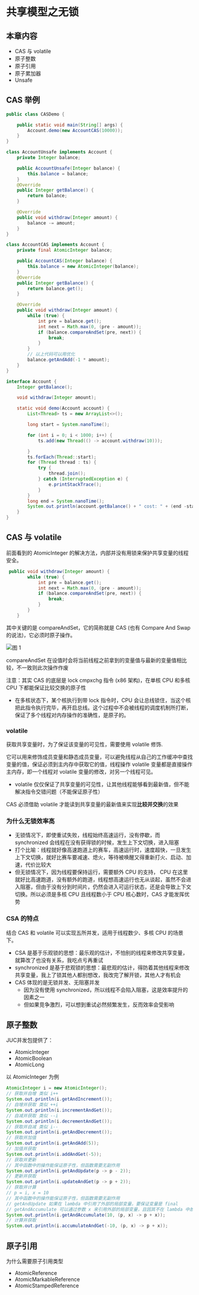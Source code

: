# 共享模型之无锁

## 本章内容

- CAS 与 volatile
- 原子整数
- 原子引用
- 原子累加器
- Unsafe

## CAS 举例

```java
public class CASDemo {

    public static void main(String[] args) {
        Account.demo(new AccountCAS(10000));
    }
}

class AccountUnsafe implements Account {
    private Integer balance;

    public AccountUnsafe(Integer balance) {
        this.balance = balance;
    }
    @Override
    public Integer getBalance() {
        return balance;
    }

    @Override
    public void withdraw(Integer amount) {
        balance -= amount;
    }
}

class AccountCAS implements Account {
    private final AtomicInteger balance;

    public AccountCAS(Integer balance) {
        this.balance = new AtomicInteger(balance);
    }
    @Override
    public Integer getBalance() {
        return balance.get();
    }

    @Override
    public void withdraw(Integer amount) {
        while (true) {
            int pre = balance.get();
            int next = Math.max(0, (pre - amount));
            if (balance.compareAndSet(pre, next)) {
                break;
            }
        }
        // 以上代码可以用优化
        balance.getAndAdd(-1 * amount);
    }
}

interface Account {
    Integer getBalance();

    void withdraw(Integer amount);

    static void demo(Account account) {
        List<Thread> ts = new ArrayList<>();

        long start = System.nanoTime();

        for (int i = 0; i < 1000; i++) {
            ts.add(new Thread(() -> account.withdraw(10)));

        }
        ts.forEach(Thread::start);
        for (Thread thread : ts) {
            try {
                thread.join();
            } catch (InterruptedException e) {
                e.printStackTrace();
            }
        }
        long end = System.nanoTime();
        System.out.println(account.getBalance() + " cost: " + (end -start) /10000000 + "ms");
    }
}
```

## CAS 与 volatile

前面看到的 AtomicInteger 的解决方法，内部并没有用锁来保护共享变量的线程安全。

```java
 public void withdraw(Integer amount) {
        while (true) {
            int pre = balance.get();
            int next = Math.max(0, (pre - amount));
            if (balance.compareAndSet(pre, next)) {
                break;
            }
        }
    }
```

其中关键的是 compareAndSet，它的简称就是 CAS (也有 Compare And Swap 的说法)，它必须时原子操作。

![图 1](../../images/ad0f2c011f3352a364474f88458b86cc25872ecb1c6ba6e0f857a978a987c125.png)  
   
compareAndSet 在设值时会将当前线程之前拿到的变量值与最新的变量值相比较，不一致则此次操作作废

注意：其实 CAS 的底层是 lock cmpxchg 指令 (x86 架构)，在单核 CPU 和多核 CPU 下都能保证比较交换的原子性

- 在多核状态下，某个核执行到带 lock 指令时，CPU 会让总线锁住，当这个核把此指令执行完毕，再开启总线。这个过程中不会被线程的调度机制所打断，保证了多个线程对内存操作的准确性，是原子的。

### volatile

获取共享变量时，为了保证该变量的可见性，需要使用 volatile 修饰.

它可以用来修饰成员变量和静态成员变量，可以避免线程从自己的工作缓冲中查找变量的值，保证必须到主内存中获取它的值，线程操作 volatile 变量都是直接操作主内存，即一个线程对 volatile 变量的修改，对另一个线程可见。

- volatile 仅仅保证了共享变量的可见性，让其他线程能够看到最新值，但不能解决指令交错问题（不能保证原子性）

CAS 必须借助 volatile 才能读到共享变量的最新值来实现**比较并交换**的效果

### 为什么无锁效率高

- 无锁情况下，即使重试失败，线程始终高速运行，没有停歇，而 synchronized 会线程在没有获得锁的时候，发生上下文切换，进入阻塞
- 打个比喻：线程就好像高速跑道上的赛车，高速运行时，速度超快，一旦发生上下文切换，就好比赛车要减速、熄火，等待被唤醒又得重新打火、启动、加速，代价比较大
- 但无锁情况下，因为线程要保持运行，需要额外 CPU 的支持， CPU 在这里就好比高速跑道，没有额外的跑道，线程想高速运行也无从谈起，虽然不会进入阻塞，但由于没有分到时间片，仍然会进入可运行状态，还是会导致上下文切换。所以必须是多核 CPU 且线程数小于 CPU 核心数时，CAS 才能发挥优势

### CSA 的特点

结合 CAS 和 volatile 可以实现五所并发，适用于线程数少、多核 CPU 的场景下。

- CSA 是基于乐观锁的思想：最乐观的估计，不怕别的线程来修改共享变量，就算改了也没有关系，我吃点亏再重试
- synchronized 是基于悲观锁的思想：最悲观的估计，得防着其他线程来修改共享变量，我上了锁其他人都别想改，我改完了解开锁，其他人才有机会
- CAS 体现的是无锁并发、无阻塞并发
  - 因为没有使用 synchronized，所以线程不会陷入阻塞，这是效率提升的因素之一
  - 但如果竞争激烈，可以想到重试必然频繁发生，反而效率会受影响

## 原子整数

JUC并发包提供了：

- AtomicInteger
- AtomicBoolean
- AtomicLong

以 AtomicInteger 为例

```java
AtomicInteger i = new AtomicInteger();
// 获取并自增 类似 i++
System.out.println(i.getAndIncrement());
// 自增并获取 类似 ++i
System.out.println(i.incrementAndGet());
// 自减并获取 类似 --i
System.out.println(i.decrementAndGet());
// 获取并自减 类似 i--
System.out.println(i.getAndDecrement());
// 获取并加值
System.out.println(i.getAndAdd(5));
// 加值并获取
System.out.println(i.addAndGet(-5));
// 获取并更新
// 其中函数中的操作能保证原子性，但函数需要无副作用
System.out.println(i.getAndUpdate(p -> p - 2));
// 更新并获取
System.out.println(i.updateAndGet(p -> p + 2));
// 获取并计算
// p = i, x = 10
// 其中函数中的操作能保证原子性，但函数需要无副作用
// getAndUpdate 如果在 lambda 中引用了外部的局部变量，要保证变量是 final
// getAndAccumulate 可以通过参数 x 来引用外部的局部变量，且因其不在 lambda 中故不必是 final
System.out.println(i.getAndAccumulate(10, (p, x) -> p + x));
// 计算并获取
System.out.println(i.accumulateAndGet(-10, (p, x) -> p + x));
```

## 原子引用

为什么需要原子引用类型

- AtomicReference
- AtomicMarkableReference
- AtomicStampedReference
